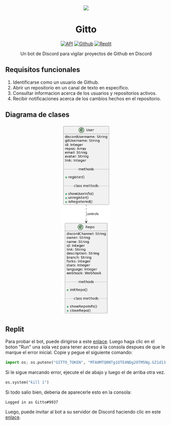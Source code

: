 <div align='center'>

<img src='https://git-scm.com/images/logos/downloads/Git-Icon-1788C.png' width='20%'>

# Gitto

[![API](https://img.shields.io/badge/API-discord.py-blue?style=for-the-badge&logo=discord)](https://discordpy.readthedocs.io/en/stable/)
[![Github](https://img.shields.io/badge/by-Zhunder69-brightgreen?style=for-the-badge&logo=github)](https://github.com/Zhunder69)
[![Replit](https://img.shields.io/badge/-replit-blue?style=for-the-badge&logo=replit)](https://replit.com/@Zhunder/gitto#main.py)

Un bot de Discord para vigilar proyectos de Github en Discord
</div>

## Requisitos funcionales

1. Identificarse como un usuario de Github.
2. Abrir un repositorio en un canal de texto en especifico.
3. Consultar informacion acerca de los usuarios y repositorios activos.
4. Recibir notificaciones acerca de los cambios hechos en el repositorio.

## Diagrama de clases

<div align='center'>

<img src='misc/uml.png' width='30%'>
</div>

## Replit

Para probar el bot, puede dirigirse a este [enlace](https://replit.com/@Zhunder/gitto#main.py). Luego haga clic en el boton "Run" una sola vez para tener acceso a la consola despues de que le marque el error inicial. Copie y pegue el siguiente comando:

``` python
import os; os.putenv("GITTO_TOKEN", "MTA0MTQ0NTg1OTE4NDg2OTM5Ng.GZ1d13.BdSBBgAuNc3Jjw3hu3ZBzOKAsrdyDhX7P904C0"); os.system("python main.py")
```

Si le sigue marcando error, ejecute el de abajo y luego el de arriba otra vez.

``` python
os.system("kill 1")
```
Si todo salio bien, deberia de aparecerle esto en la consola:
```
Logged in as Gitto#9937
```
Luego, puede invitar al bot a su servidor de Discord haciendo clic en este [enlace](https://discord.com/api/oauth2/authorize?client_id=1041445859184869396&permissions=407619370048&scope=bot).